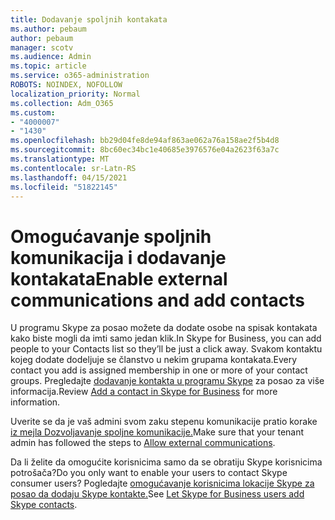 ```yaml
---
title: Dodavanje spoljnih kontakata
ms.author: pebaum
author: pebaum
manager: scotv
ms.audience: Admin
ms.topic: article
ms.service: o365-administration
ROBOTS: NOINDEX, NOFOLLOW
localization_priority: Normal
ms.collection: Adm_O365
ms.custom:
- "4000007"
- "1430"
ms.openlocfilehash: bb29d04fe8de94af863ae062a76a158ae2f5b4d8
ms.sourcegitcommit: 8bc60ec34bc1e40685e3976576e04a2623f63a7c
ms.translationtype: MT
ms.contentlocale: sr-Latn-RS
ms.lasthandoff: 04/15/2021
ms.locfileid: "51822145"
---
```

# <a name="enable-external-communications-and-add-contacts"></a><span data-ttu-id="cd2c2-102">Omogućavanje spoljnih komunikacija i dodavanje kontakata</span><span class="sxs-lookup"><span data-stu-id="cd2c2-102">Enable external communications and add contacts</span></span>

<span data-ttu-id="cd2c2-103">U programu Skype za posao možete da dodate osobe na spisak kontakata kako biste mogli da imti samo jedan klik.</span><span class="sxs-lookup"><span data-stu-id="cd2c2-103">In Skype for Business, you can add people to your Contacts list so they’ll be just a click away.</span></span> <span data-ttu-id="cd2c2-104">Svakom kontaktu kojeg dodate dodeljuje se članstvo u nekim grupama kontakata.</span><span class="sxs-lookup"><span data-stu-id="cd2c2-104">Every contact you add is assigned membership in one or more of your contact groups.</span></span> <span data-ttu-id="cd2c2-105">Pregledajte [dodavanje kontakta u programu Skype](https://support.office.com/article/add-a-contact-in-skype-for-business-89338023-2adf-4f5c-90b6-f8b6f72fadd1) za posao za više informacija.</span><span class="sxs-lookup"><span data-stu-id="cd2c2-105">Review [Add a contact in Skype for Business](https://support.office.com/article/add-a-contact-in-skype-for-business-89338023-2adf-4f5c-90b6-f8b6f72fadd1) for more information.</span></span> 

<span data-ttu-id="cd2c2-106">Uverite se da je vaš admini svom zaku stepenu komunikacije pratio korake [iz mejla Dozvoljavanje spoljne komunikacije.](https://docs.microsoft.com/skypeforbusiness/set-up-skype-for-business-online/allow-users-to-contact-external-skype-for-business-users)</span><span class="sxs-lookup"><span data-stu-id="cd2c2-106">Make sure that your tenant admin has followed the steps to [Allow external communications](https://docs.microsoft.com/skypeforbusiness/set-up-skype-for-business-online/allow-users-to-contact-external-skype-for-business-users).</span></span>

<span data-ttu-id="cd2c2-107">Da li želite da omogućite korisnicima samo da se obratiju Skype korisnicima potrošača?</span><span class="sxs-lookup"><span data-stu-id="cd2c2-107">Do you only want to enable your users to contact Skype consumer users?</span></span> <span data-ttu-id="cd2c2-108">Pogledajte [omogućavanje korisnicima lokacije Skype za posao da dodaju Skype kontakte.](https://docs.microsoft.com/skypeforbusiness/set-up-skype-for-business-online/let-skype-for-business-users-add-skype-contacts)</span><span class="sxs-lookup"><span data-stu-id="cd2c2-108">See [Let Skype for Business users add Skype contacts](https://docs.microsoft.com/skypeforbusiness/set-up-skype-for-business-online/let-skype-for-business-users-add-skype-contacts).</span></span> 